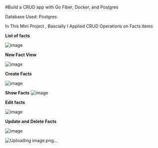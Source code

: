 #Build a CRUD app with Go Fiber, Docker, and Postgres

Database Used: Postgres 

In This Mini Project , Bascially I Applied CRUD Operations on Facts items 

**List of facts**

![image](https://github.com/dharmesh7239/zopsmart/assets/63228729/f48df8bc-e1bd-4c4e-ae5e-0992e238951b)

**New Fact View**

![image](https://github.com/dharmesh7239/zopsmart/assets/63228729/172b17d5-5cde-4417-a0ce-ef53a7bba58b)

**Create Facts**

![image](https://github.com/dharmesh7239/zopsmart/assets/63228729/045e1636-0259-4a3c-bc7d-8efb8dbc7014)


**Show Facts**
![image](https://github.com/dharmesh7239/zopsmart/assets/63228729/390294be-e5ed-4505-a7dd-0da906c0f5c0)

**Edit facts**

![image](https://github.com/dharmesh7239/zopsmart/assets/63228729/a90accee-0861-4e10-a2eb-839d44066325)

**Update and Delete Facts**

![image](https://github.com/dharmesh7239/zopsmart/assets/63228729/d7246923-071d-4a01-94a7-5019aa9ed3a0)


![Uploading image.png…]()












